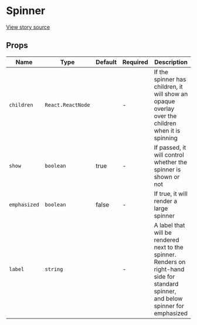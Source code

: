 # Spinner

[View story source](https://github.com/balena-io-modules/rendition/blob/master/src/components/Spinner/story.js)

## Props

| Name          | Type      | Default   | Required   | Description                                          |
| ------ | ------ | --------- | ---------- | ------------- |
| `children`     | `React.ReactNode` |         | -          | If the spinner has children, it will show an opaque overlay over the children when it is spinning |
| `show`         | `boolean`         | true    | -          | If passed, it will control whether the spinner is shown or not |
| `emphasized`   | `boolean`         | false   | -          | If true, it will render a large spinner |
| `label`        | `string`          |         | -          | A label that will be rendered next to the spinner. Renders on right-hand side for standard spinner, and below spinner for emphasized |